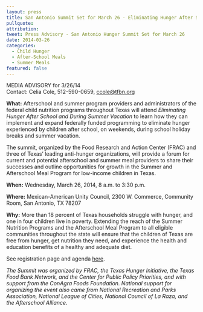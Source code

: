 ```yaml
---
layout: press
title: San Antonio Summit Set for March 26 - Eliminating Hunger After School and During Summer Vacation in Texas
pullquote:
attribution:
tweet: Press Advisory - San Antonio Hunger Summit Set for March 26
date: 2014-03-26
categories:
  - Child Hunger
  - After-School Meals
  - Summer Meals
featured: false
---
```


MEDIA ADVISORY for 3/26/14   
Contact: Celia Cole, 512-590-0659, ccole@tfbn.org 

**What:**  Afterschool and summer program providers and administrators of the federal child nutrition programs throughout Texas will attend *Eliminating Hunger After School and During Summer Vacation* to learn how they can implement and expand federally funded programming to eliminate hunger experienced by children after school, on weekends, during school holiday breaks and summer vacation.

The summit, organized by the Food Research and Action Center (FRAC) and three of Texas’ leading anti-hunger organizations, will provide a forum for current and potential afterschool and summer meal providers to share their successes and outline opportunities for growth in the Summer and Afterschool Meal Program for low-income children in Texas.

**When:**  Wednesday, March 26, 2014, 8 a.m. to 3:30 p.m.

**Where:**  Mexican-American Unity Council, 2300 W. Commerce, Community Room, San Antonio, TX 78207

**Why:**  More than 18 percent of Texas households struggle with hunger, and one in four children live in poverty.  Extending the reach of the Summer Nutrition Programs and the Afterschool Meal Program to all eligible communities throughout the state will ensure that the children of Texas are free from hunger, get nutrition they need, and experience the health and education benefits of a healthy and adequate diet.

See registration page and agenda [here](http://org2.salsalabs.com/o/5118/p/salsa/event/common/public/?event_KEY=70198).

*The Summit was organized by FRAC, the Texas Hunger Initiative, the Texas Food Bank Network, and the Center for Public Policy Priorities, and with support from the ConAgra Foods Foundation. National support for organizing the event also came from National Recreation and Parks Association, National League of Cities, National Council of La Raza, and the Afterschool Alliance.*
